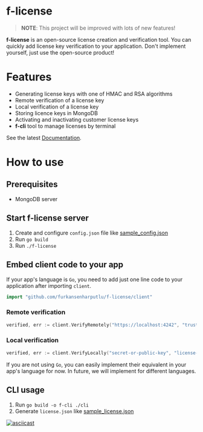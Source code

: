 # f-license
> **NOTE**: This project will be improved with lots of new features!

**f-license** is an open-source license creation and verification tool. You can quickly add license key verification to your application. Don't implement yourself, just use the open-source product!

# Features

- Generating license keys with one of HMAC and RSA algorithms
- Remote verification of a license key
- Local verification of a license key
- Storing licence keys in MongoDB
- Activating and inactivating customer license keys
- **f-cli** tool to manage licenses by terminal

See the latest [Documentation](https://github.com/furkansenharputlu/f-license/wiki).

# How to use

## Prerequisites

- MongoDB server

## Start f-license server

1. Create and configure `config.json` file like [sample_config.json](https://github.com/furkansenharputlu/f-license/blob/master/sample_config.json)
2. Run `go build`
3. Run `./f-license` 

## Embed client code to your app

If your app's language is `Go`, you need to add just one line code to your application after importing `client`.

```go
import "github.com/furkansenharputlu/f-license/client"
```

### Remote verification

```go
verified, err := client.VerifyRemotely("https://localhost:4242", "trusted-server-cert", "license-key")
```

### Local verification

```go
verified, err := client.VerifyLocally("secret-or-public-key", "license-key")
```

If you are not using `Go`, you can easily implement their equivalent in your app's language for now. In future, we will implement for different languages.

## CLI usage

1. Run `go build -o f-cli ./cli`
2. Generate `license.json` like [sample_license.json](https://github.com/furkansenharputlu/f-license/blob/master/sample_license.json)

[![asciicast](https://asciinema.org/a/324341.svg)](https://asciinema.org/a/324341)

